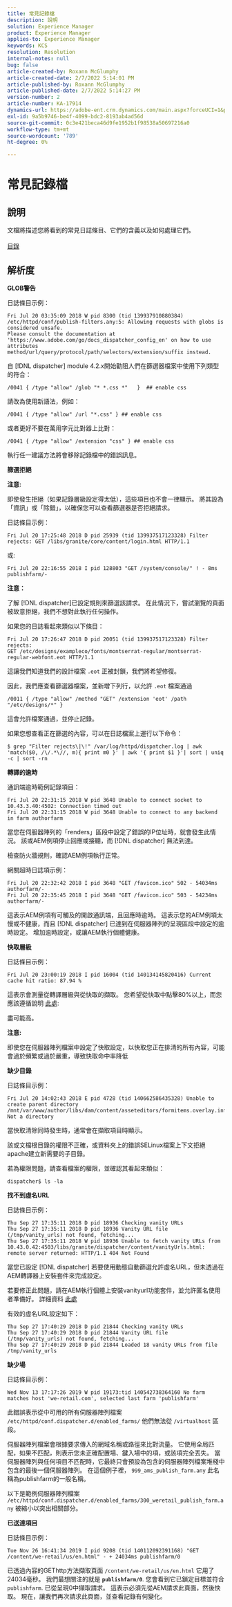 ```yaml
---
title: 常見記錄檔
description: 說明
solution: Experience Manager
product: Experience Manager
applies-to: Experience Manager
keywords: KCS
resolution: Resolution
internal-notes: null
bug: false
article-created-by: Roxann McGlumphy
article-created-date: 2/7/2022 5:14:01 PM
article-published-by: Roxann McGlumphy
article-published-date: 2/7/2022 5:14:27 PM
version-number: 2
article-number: KA-17914
dynamics-url: https://adobe-ent.crm.dynamics.com/main.aspx?forceUCI=1&pagetype=entityrecord&etn=knowledgearticle&id=12da6555-3988-ec11-93b0-0022480837ff
exl-id: 9a5b9746-be4f-4099-bdc2-8193ab4ad56d
source-git-commit: 0c3e421beca46d9fe1952b1f98538a50697216a0
workflow-type: tm+mt
source-wordcount: '789'
ht-degree: 0%

---
```


# 常見記錄檔

## 說明

文檔將描述您將看到的常見日誌條目、它們的含義以及如何處理它們。<br><br>[目錄](https://experienceleague.adobe.com/docs/experience-cloud-kcs/kbarticles/KA-17490.html)

## 解析度


<b>GLOB警告</b>

日誌條目示例：


```
Fri Jul 20 03:35:09 2018 W pid 8300 (tid 139937910880384) /etc/httpd/conf/publish-filters.any:5: Allowing requests with globs is considered unsafe.
Please consult the documentation at 'https://www.adobe.com/go/docs_dispatcher_config_en' on how to use attributes 
method/url/query/protocol/path/selectors/extension/suffix instead.
```


自 [!DNL dispatcher] module 4.2.x開始勸阻人們在篩選器檔案中使用下列類型的符合：


```
/0041 { /type "allow" /glob "* *.css *"   }  ## enable css
```


請改為使用新語法，例如：


```
/0041 { /type "allow" /url "*.css" } ## enable css
```


或者更好不要在萬用字元比對器上比對：


```
/0041 { /type "allow" /extension "css" } ## enable css
```


執行任一建議方法將會移除記錄檔中的錯誤訊息。



<b>篩選拒絕</b>

<b>注意:</b>

即使發生拒絕（如果記錄層級設定得太低），這些項目也不會一律顯示。 將其設為「資訊」或「除錯」，以確保您可以查看篩選器是否拒絕請求。

日誌條目示例：


```
Fri Jul 20 17:25:48 2018 D pid 25939 (tid 139937517123328) Filter rejects: GET /libs/granite/core/content/login.html HTTP/1.1
```


或:


```
Fri Jul 20 22:16:55 2018 I pid 128803 "GET /system/console/" ! - 8ms publishfarm/-
```


<b>注意：</b>

了解 [!DNL dispatcher]已設定規則來篩選該請求。 在此情況下，嘗試瀏覽的頁面被故意拒絕，我們不想對此執行任何操作。

如果您的日誌看起來類似以下條目：


```
Fri Jul 20 17:26:47 2018 D pid 20051 (tid 139937517123328) Filter rejects: 
GET /etc/designs/exampleco/fonts/montserrat-regular/montserrat-regular-webfont.eot HTTP/1.1
```


這讓我們知道我們的設計檔案 `.eot` 正被封鎖，我們將希望修復。

因此，我們應查看篩選器檔案，並新增下列行，以允許 `.eot` 檔案通過


```
/0011 { /type "allow" /method "GET" /extension 'eot' /path "/etc/designs/*" }
```


這會允許檔案通過，並停止記錄。

如果您想查看正在篩選的內容，可以在日誌檔案上運行以下命令：


```
$ grep "Filter rejects\|\!" /var/log/httpd/dispatcher.log | awk 'match($0, /\/.*\//, m){ print m0 }' | awk '{ print $1 }'| sort | uniq -c | sort -rn
```




<b>轉譯的逾時</b>

通訊端逾時範例記錄項目：


```
Fri Jul 20 22:31:15 2018 W pid 3648 Unable to connect socket to 10.43.3.40:4502: Connection timed out 
Fri Jul 20 22:31:15 2018 W pid 3648 Unable to connect to any backend in farm authorfarm
```


當您在伺服器陣列的「renders」區段中設定了錯誤的IP位址時，就會發生此情況。 該或AEM例項停止回應或接聽，而 [!DNL dispatcher] 無法到達。

檢查防火牆規則，確認AEM例項執行正常。

網關超時日誌項示例：


```
Fri Jul 20 22:32:42 2018 I pid 3648 "GET /favicon.ico" 502 - 54034ms authorfarm/- 
Fri Jul 20 22:35:45 2018 I pid 3648 "GET /favicon.ico" 503 - 54234ms authorfarm/-
```


這表示AEM例項有可觸及的開啟通訊端，且回應時逾時。 這表示您的AEM例項太慢或不健康，而且 [!DNL dispatcher] 已達到在伺服器陣列的呈現區段中設定的逾時設定。 增加逾時設定，或讓AEM執行個體健康。



<b>快取層級</b>

日誌條目示例：


```
Fri Jul 20 23:00:19 2018 I pid 16004 (tid 140134145820416) Current cache hit ratio: 87.94 %
```


這表示會測量從轉譯層級與從快取的擷取。 您希望從快取中點擊80%以上，而您應該遵循說明 [此處](https://experienceleague.adobe.com/docs/experience-cloud-kcs/kbarticles/KA-17458.html%3Flang%3Den):

盡可能高。

<b>注意:</b>

即使您在伺服器陣列檔案中設定了快取設定，以快取您正在排清的所有內容，可能會過於頻繁或過於嚴重，導致快取命中率降低



<b>缺少目錄</b>

日誌條目示例：


```
Fri Jul 20 14:02:43 2018 E pid 4728 (tid 140662586435328) Unable to create parent directory /mnt/var/www/author/libs/dam/content/asseteditors/formitems.overlay.infinity.json/application: Not a directory
```


當快取清除同時發生時，通常會在擷取項目時顯示。

該或文檔根目錄的權限不正確，或資料夾上的錯誤SELinux檔案上下文拒絕apache建立新需要的子目錄。

若為權限問題，請查看檔案的權限，並確認其看起來類似：


```
dispatcher$ ls -la
```




<b>找不到虛名URL</b>

日誌條目示例：


```
Thu Sep 27 17:35:11 2018 D pid 18936 Checking vanity URLs 
Thu Sep 27 17:35:11 2018 D pid 18936 Vanity URL file (/tmp/vanity_urls) not found, fetching... 
Thu Sep 27 17:35:11 2018 W pid 18936 Unable to fetch vanity URLs from 10.43.0.42:4503/libs/granite/dispatcher/content/vanityUrls.html: remote server returned: HTTP/1.1 404 Not Found
```


當您已設定 [!DNL dispatcher] 若要使用動態自動篩選允許虛名URL，但未透過在AEM轉譯器上安裝套件來完成設定。

若要修正此問題，請在AEM執行個體上安裝vanityurl功能套件，並允許匿名使用者準備好。 詳細資料 [此處](https://experienceleague.adobe.com/docs/experience-cloud-kcs/kbarticles/KA-17463.html%3Flang%3Den)

有效的虛名URL設定如下：


```
Thu Sep 27 17:40:29 2018 D pid 21844 Checking vanity URLs 
Thu Sep 27 17:40:29 2018 D pid 21844 Vanity URL file (/tmp/vanity_urls) not found, fetching... 
Thu Sep 27 17:40:29 2018 D pid 21844 Loaded 18 vanity URLs from file /tmp/vanity_urls
```




<b>缺少場</b>

日誌條目示例：


```
Wed Nov 13 17:17:26 2019 W pid 19173:tid 140542738364160 No farm matches host 'we-retail.com', selected last farm 'publishfarm'
```


此錯誤表示從中可用的所有伺服器陣列檔案 `/etc/httpd/conf.dispatcher.d/enabled_farms/` 他們無法從 `/virtualhost` 區段。

伺服器陣列檔案會根據要求傳入的網域名稱或路徑來比對流量。 它使用全局匹配，如果不匹配，則表示您未正確配置場、鍵入場中的項，或該項完全丟失。 當伺服器陣列與任何項目不匹配時，它最終只會預設為包含的伺服器陣列檔案堆棧中包含的最後一個伺服器陣列。 在這個例子裡， `999_ams_publish_farm.any` 此名稱為publishfarm的一般名稱。

以下是範例伺服器陣列檔案 `/etc/httpd/conf.dispatcher.d/enabled_farms/300_weretail_publish_farm.any` 被縮小以突出相關部分。



<b>已送達項目</b>

日誌條目示例：


```
Tue Nov 26 16:41:34 2019 I pid 9208 (tid 140112092391168) "GET /content/we-retail/us/en.html" - + 24034ms publishfarm/0
```


已透過內容的GEThttp方法擷取頁面 `/content/we-retail/us/en.html` 它用了24034毫秒。 我們最想關注的就是 <b>`publishfarm/0`</b>. 您會看到它已鎖定目標並符合 `publishfarm`. 已從呈現0中擷取請求。 這表示必須先從AEM請求此頁面，然後快取。 現在，讓我們再次請求此頁面，並查看記錄有何變化。
